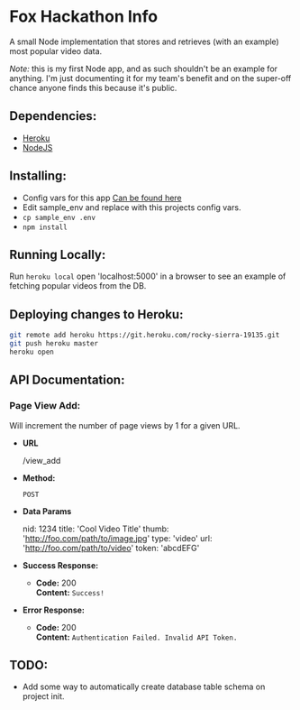 # Fox Hackathon Info

A small Node implementation that stores and retrieves (with an example) most popular video data.

*Note:* this is my first Node app, and as such shouldn't be an example for anything. I'm just documenting it for my team's benefit and on the super-off chance anyone finds this because it's public.

## Dependencies:

* [Heroku](https://toolbelt.heroku.com/ "Heroku Toolkit")
* [NodeJS](https://nodejs.org/en/ "NodeJS")


## Installing:
* Config vars for this app [Can be found here](https://dashboard.heroku.com/apps/rocky-sierra-19135/settings)
* Edit sample_env and replace with this projects config vars.
* `cp sample_env .env`
* `npm install`

## Running Locally:
Run `heroku local`
open 'localhost:5000' in a browser to see an example of fetching popular videos from the DB.

## Deploying changes to Heroku:

``` bash
git remote add heroku https://git.heroku.com/rocky-sierra-19135.git
git push heroku master
heroku open
```

## API Documentation:

### Page View Add:

Will increment the number of page views by 1 for a given URL.

* **URL**

  /view_add

* **Method:**

  `POST`

* **Data Params**

  nid: 1234
  title: 'Cool Video Title'
  thumb: 'http://foo.com/path/to/image.jpg'
  type: 'video'
  url: 'http://foo.com/path/to/video'
  token: 'abcdEFG'

* **Success Response:**

  * **Code:** 200 <br />
    **Content:** `Success!`
 
* **Error Response:**

  * **Code:** 200 <br />
    **Content:** `Authentication Failed. Invalid API Token.`
 

## TODO:
* Add some way to automatically create database table schema on project init.